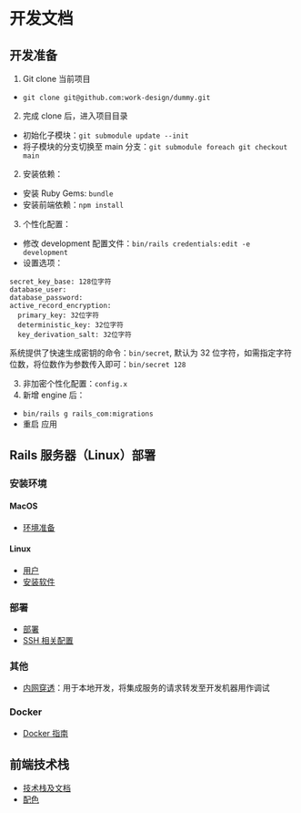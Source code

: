 # 开发文档

## 开发准备
1. Git clone 当前项目
  * `git clone git@github.com:work-design/dummy.git`
2. 完成 clone 后，进入项目目录
  * 初始化子模块：`git submodule update --init`
  * 将子模块的分支切换至 main 分支：`git submodule foreach git checkout main`
2. 安装依赖：
  * 安装 Ruby Gems: `bundle`
  * 安装前端依赖：`npm install`
3. 个性化配置：
  * 修改 development 配置文件：`bin/rails credentials:edit -e development`
  * 设置选项：

```
secret_key_base: 128位字符
database_user:
database_password:
active_record_encryption:
  primary_key: 32位字符
  deterministic_key: 32位字符
  key_derivation_salt: 32位字符
```

系统提供了快速生成密钥的命令：`bin/secret`, 默认为 32 位字符，如需指定字符位数，将位数作为参数传入即可：`bin/secret 128`

3. 非加密个性化配置：`config.x`
4. 新增 engine 后：
  * `bin/rails g rails_com:migrations`
  * 重启 应用

## Rails 服务器（Linux）部署

### 安装环境

#### MacOS
* [环境准备](mac/env.md)

#### Linux
* [用户](linux/user.md)
* [安装软件](linux/env.md)

### 部署
* [部署](deploy.md)
* [SSH 相关配置](ssh.md)

### 其他
* [内网穿透](frp.md)：用于本地开发，将集成服务的请求转发至开发机器用作调试

### Docker
* [Docker 指南](docker.md)

## 前端技术栈
* [技术栈及文档](html.md)
* [配色](color.md)
